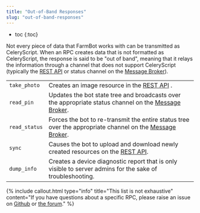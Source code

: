 ```yaml
---
title: "Out-of-Band Responses"
slug: "out-of-band-responses"
---
```


* toc
{:toc}

Not every piece of data that FarmBot works with can be transmitted as CeleryScript. When an RPC creates data that is not formatted as CeleryScript, the response is said to be "out of band", meaning that it relays the information through a channel that does not support CeleryScript (typically the [REST API](../web-app/rest-api.md) or status channel on the [Message Broker](../web-app/message-broker.md)).

|                              |                              |
|------------------------------|------------------------------|
|`take_photo`                  |Creates an image resource in the [REST API](../web-app/rest-api.md) .
|`read_pin`                    |Updates the bot state tree and broadcasts over the appropriate status channel on the [Message Broker](../web-app/message-broker.md).
|`read_status`                 |Forces the bot to re-transmit the entire status tree over the appropriate channel on the [Message Broker](../web-app/message-broker.md).
|`sync`                        |Causes the bot to upload and download newly created resources on the [REST API](../web-app/rest-api.md).
|`dump_info`                   |Creates a device diagnostic report that is only visible to server admins for the sake of troubleshooting.



{%
include callout.html
type="info"
title="This list is not exhaustive"
content="If you have questions about a specific RPC, please raise an issue on [Github](https://www.github.com/farmbot) or [the forum](https://forum.farmbot.org/)."
%}

